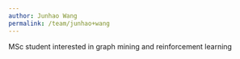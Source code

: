 ```yaml
---
author: Junhao Wang
permalink: /team/junhao+wang
---
```


MSc student interested in graph mining and reinforcement learning
